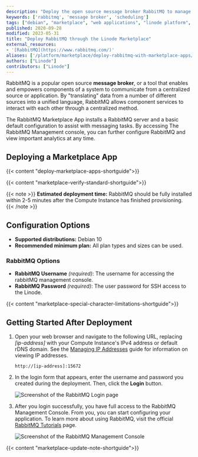 ```yaml
---
description: "Deploy the open source message broker RabbitMQ to manage sending and receiving data using Marketplace Apps."
keywords: ['rabbitmq', 'message broker', 'scheduling']
tags: ["debian", "marketplace", "web applications", "linode platform", "cloud manager"]
published: 2020-09-28
modified: 2023-05-31
title: "Deploy RabbitMQ through the Linode Marketplace"
external_resources:
- '[RabbitMQ](https://www.rabbitmq.com/)'
aliases: ['/platform/marketplace/deploy-rabbitmq-with-marketplace-apps/', '/platform/marketplace/deploy-rabbitmq-with-one-click-apps/','/guides/deploy-rabbitmq-with-one-click-apps/','/guides/deploy-rabbitmq-server-with-marketplace-apps/','/guides/deploy-rabbitmq-with-marketplace-apps/','/guides/rabbitmq-marketplace-app/']
authors: ["Linode"]
contributors: ["Linode"]
---
```


RabbitMQ is a popular open source **message broker**, or a tool that enables and empowers components of a system to communicate from a centralized source or application. By "translating" data from a number of different sources into a unified language, RabbitMQ allows component services to interact with each other through a centralized method.

The RabbitMQ Marketplace App installs a RabbitMQ server and a basic default configuration to assist with messaging tasks. By accessing The RabbitMQ Management console, you can further configure RabbitMQ and view important analytics at any time.

## Deploying a Marketplace App

{{< content "deploy-marketplace-apps-shortguide">}}

{{< content "marketplace-verify-standard-shortguide">}}

{{< note >}}
**Estimated deployment time:** RabbitMQ should be fully installed within 2-5 minutes after the Compute Instance has finished provisioning.
{{< /note >}}

## Configuration Options

- **Supported distributions:** Debian 10
- **Recommended minimum plan:** All plan types and sizes can be used.

### RabbitMQ Options

- **RabbitMQ Username** *(required)*: The username for accessing the rabbitMQ management console.
- **RabbitMQ Password** *(required)*: The user password for SSH access to the Linode.

{{< content "marketplace-special-character-limitations-shortguide">}}

## Getting Started After Deployment

1.  Open your web browser and navigate to the following URL, replacing *[ip-address]* with your Compute Instance's IPv4 address or default rDNS domain. See the [Managing IP Addresses](/docs/products/compute/compute-instances/guides/manage-ip-addresses/) guide for information on viewing IP addresses.

    ```command
    http://[ip-address]:15672
    ```

1.  In the login form that appears, enter the username and password you created during the deployment. Then, click the **Login** button.

    ![Screenshot of the RabbitMQ Login page](rabbitmq-login.png)

1.  After you login successfully, you have full access to the RabbitMQ Management Console. From you, you can start configuring your application. To learn more about using RabbitMQ, visit the official [RabbitMQ Tutorials](https://www.rabbitmq.com/getstarted.html) page.

    ![Screenshot of the RabbitMQ Management Console](rabbitmq-dashboard.png)

{{< content "marketplace-update-note-shortguide">}}